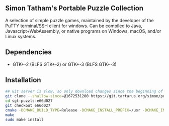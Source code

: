 ## Simon Tatham's Portable Puzzle Collection

A selection of simple puzzle games, maintained by the developer of the PuTTY terminal/SSH client for windows. Can be compiled to Java, Javascript+WebAssembly, or native programs on Windows, macOS, and/or Linux systems.

## Dependencies

* GTK+-2 (BLFS GTK+-2) or GTK+-3 (BLFS GTK+-3)

## Installation

```sh
## Git server is slow, so only download changes since the beginning of 2023, to save on download time
git clone --shallow-since=@1672531200 https://git.tartarus.org/simon/puzzles.git sgt-puzzles-e66d027
cd sgt-puzzls-e66d027
git checkout e66d027
cmake -DCMAKE_BUILD_TYPE=Release -DCMAKE_INSTALL_PREFIX=/usr -DCMAKE_INSTALL_LIBDIR=/usr/lib -DCMAKE_INSTALL_LOCALEDIR=/usr/share/locale -DCMAKE_INSTALL_MANDIR=/usr/share/man .
make
sudo make install
```
